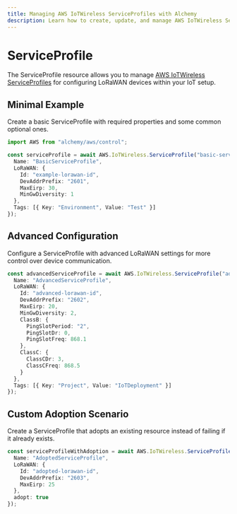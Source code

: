```yaml
---
title: Managing AWS IoTWireless ServiceProfiles with Alchemy
description: Learn how to create, update, and manage AWS IoTWireless ServiceProfiles using Alchemy Cloud Control.
---
```


# ServiceProfile

The ServiceProfile resource allows you to manage [AWS IoTWireless ServiceProfiles](https://docs.aws.amazon.com/iotwireless/latest/userguide/) for configuring LoRaWAN devices within your IoT setup.

## Minimal Example

Create a basic ServiceProfile with required properties and some common optional ones.

```ts
import AWS from "alchemy/aws/control";

const serviceProfile = await AWS.IoTWireless.ServiceProfile("basic-service-profile", {
  Name: "BasicServiceProfile",
  LoRaWAN: {
    Id: "example-lorawan-id",
    DevAddrPrefix: "2601",
    MaxEirp: 30,
    MinGwDiversity: 1
  },
  Tags: [{ Key: "Environment", Value: "Test" }]
});
```

## Advanced Configuration

Configure a ServiceProfile with advanced LoRaWAN settings for more control over device communication.

```ts
const advancedServiceProfile = await AWS.IoTWireless.ServiceProfile("advanced-service-profile", {
  Name: "AdvancedServiceProfile",
  LoRaWAN: {
    Id: "advanced-lorawan-id",
    DevAddrPrefix: "2602",
    MaxEirp: 20,
    MinGwDiversity: 2,
    ClassB: {
      PingSlotPeriod: "2",
      PingSlotDr: 0,
      PingSlotFreq: 868.1
    },
    ClassC: {
      ClassCDr: 3,
      ClassCFreq: 868.5
    }
  },
  Tags: [{ Key: "Project", Value: "IoTDeployment" }]
});
```

## Custom Adoption Scenario

Create a ServiceProfile that adopts an existing resource instead of failing if it already exists.

```ts
const serviceProfileWithAdoption = await AWS.IoTWireless.ServiceProfile("adopted-service-profile", {
  Name: "AdoptedServiceProfile",
  LoRaWAN: {
    Id: "adopted-lorawan-id",
    DevAddrPrefix: "2603",
    MaxEirp: 25
  },
  adopt: true
});
```